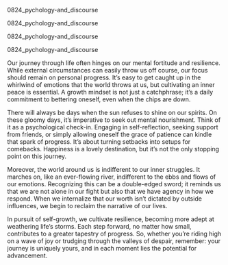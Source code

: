 
0824_pychology-and_discourse


0824_pychology-and_discourse


0824_pychology-and_discourse


0824_pychology-and_discourse

Our journey through life often hinges on our mental fortitude and resilience. While external circumstances can easily throw us off course, our focus should remain on personal progress. It’s easy to get caught up in the whirlwind of emotions that the world throws at us, but cultivating an inner peace is essential. A growth mindset is not just a catchphrase; it’s a daily commitment to bettering oneself, even when the chips are down.

There will always be days when the sun refuses to shine on our spirits. On these gloomy days, it’s imperative to seek out mental nourishment. Think of it as a psychological check-in. Engaging in self-reflection, seeking support from friends, or simply allowing oneself the grace of patience can kindle that spark of progress. It’s about turning setbacks into setups for comebacks. Happiness is a lovely destination, but it’s not the only stopping point on this journey. 

Moreover, the world around us is indifferent to our inner struggles. It marches on, like an ever-flowing river, indifferent to the ebbs and flows of our emotions. Recognizing this can be a double-edged sword; it reminds us that we are not alone in our fight but also that we have agency in how we respond. When we internalize that our worth isn’t dictated by outside influences, we begin to reclaim the narrative of our lives.

In pursuit of self-growth, we cultivate resilience, becoming more adept at weathering life’s storms. Each step forward, no matter how small, contributes to a greater tapestry of progress. So, whether you’re riding high on a wave of joy or trudging through the valleys of despair, remember: your journey is uniquely yours, and in each moment lies the potential for advancement.